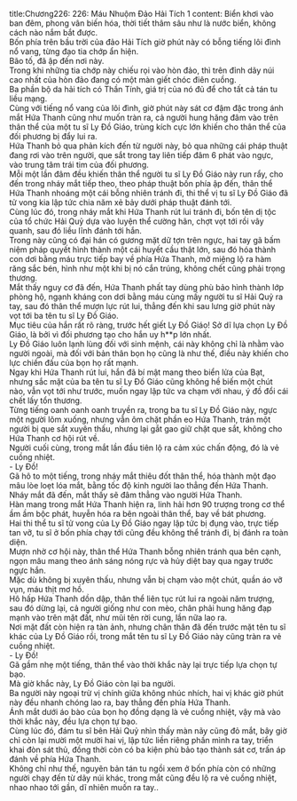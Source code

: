 title:Chương226: 226: Máu Nhuộm Đảo Hải Tích 1
content:
Biển khơi vào ban đêm, phong vân biến hóa, thời tiết thâm sâu như là nước biển, không cách nào nắm bắt được.<br>Bốn phía trên bầu trời của đảo Hải Tích giờ phút này có bỗng tiếng lôi đình nổ vang, từng đạo tia chớp ẩn hiện.<br>Bão tố, đã ập đến nơi này.<br>Trong khi những tia chớp này chiếu rọi vào hòn đảo, thì trên đỉnh dãy núi cao nhất của hòn đảo đang có một màn giết chóc điên cuồng.<br>Ba phần bộ da hải tích có Thần Tính, giá trị của nó đủ để cho tất cả tán tu liều mạng.<br>Cùng với tiếng nổ vang của lôi đình, giờ phút này sát cơ đậm đặc trong ánh mắt Hứa Thanh cũng như muốn tràn ra, cả người hung hăng đâm vào trên thân thể của một tu sĩ Ly Đồ Giáo, trùng kích cực lớn khiến cho thân thể của đối phương bị đẩy lui ra.<br>Hứa Thanh bỏ qua phản kích đến từ người này, bỏ qua những cái pháp thuật đang rơi vào trên người, que sắt trong tay liên tiếp đâm 6 phát vào ngực, vào trung tâm trái tim của đối phương.<br>Mỗi một lần đâm đều khiến thân thể người tu sĩ Ly Đồ Giáo này run rẩy, cho đến trong nháy mắt tiếp theo, theo pháp thuật bốn phía ập đến, thân thể Hứa Thanh nhoáng một cái bỗng nhiên tránh đi, thi thể vị tu sĩ Ly Đồ Giáo đã tử vong kia lập tức chia năm xẻ bảy dưới pháp thuật đánh tới.<br>Cùng lúc đó, trong nháy mắt khi Hứa Thanh rút lui tránh đi, bốn tên dị tộc của tổ chức Hải Quỷ dựa vào luyện thể cường hãn, chợt vọt tới rồi vây quanh, sau đó liều lĩnh đánh tới hắn.<br>Trong này cũng có đại hán có gương mặt dữ tợn trên ngực, hai tay gã bấm niệm pháp quyết hình thành một cái huyết cầu thật lớn, sau đó hóa thành con dơi bằng máu trực tiếp bay về phía Hứa Thanh, mở miệng lộ ra hàm răng sắc bén, hình như một khi bị nó cắn trúng, không chết cũng phải trọng thương.<br>Mắt thấy nguy cơ đã đến, Hứa Thanh phất tay dùng phù bảo hình thành lớp phòng hộ, ngạnh kháng con dơi bằng máu cùng mấy người tu sĩ Hải Quỷ ra tay, sau đó thân thể mượn lực rút lui, thẳng đến khi sau lưng giờ phút này vọt tới ba tên tu sĩ Ly Đồ Giáo.<br>Mục tiêu của hắn rất rõ ràng, trước hết giết Ly Đồ Giáo! Sở dĩ lựa chọn Ly Đồ Giáo, là bởi vì đối phương tạo cho hắn uy h**p lớn nhất.<br>Ly Đồ Giáo luôn lạnh lùng đối với sinh mệnh, cái này không chỉ là nhằm vào người ngoài, mà đối với bản thân bọn họ cũng là như thế, điều này khiến cho lực chiến đấu của bọn họ rất mạnh.<br>Ngay khi Hứa Thanh rút lui, hắn đã bí mật mang theo biển lửa của Bạt, nhưng sắc mặt của ba tên tu sĩ Ly Đồ Giáo cũng không hề biến một chút nào, vẫn vọt tới như trước, muốn ngay lập tức va chạm với nhau, ý đồ đổi cái chết lấy tổn thương.<br>Từng tiếng oanh oanh oanh truyền ra, trong ba tu sĩ Ly Đồ Giáo này, ngực một người lõm xuống, nhưng vẫn ôm chặt phần eo Hứa Thanh, trán một người bị que sắt xuyên thấu, nhưng lại gắt gao giữ chặt que sắt, không cho Hứa Thanh cơ hội rút về.<br>Người cuối cùng, trong mắt lần đầu tiên lộ ra cảm xúc chấn động, đó là vẻ cuồng nhiệt.<br>- Ly Đồ!<br>Gã hô to một tiếng, trong nháy mắt thiêu đốt thân thể, hóa thành một đạo mâu lòe loẹt lóa mắt, bằng tốc độ kinh người lao thẳng đến Hứa Thanh.<br>Nháy mắt đã đến, mắt thấy sẽ đâm thẳng vào người Hứa Thanh.<br>Hàn mang trong mắt Hứa Thanh hiện ra, linh hải hơn 90 trượng trong cơ thể ầm ầm bộc phát, huyễn hóa ra bên ngoài thân thể, bay về bát phương.<br>Hai thi thể tu sĩ tử vong của Ly Đồ Giáo ngay lập tức bị đụng vào, trực tiếp tan vỡ, tu sĩ ở bốn phía chạy tới cũng đều không thể tránh đi, bị đánh ra toàn diện.<br>Mượn nhờ cơ hội này, thân thể Hứa Thanh bỗng nhiên tránh qua bên cạnh, ngọn mâu mang theo ánh sáng nóng rực và hủy diệt bay qua ngay trước ngực hắn.<br>Mặc dù không bị xuyên thấu, nhưng vẫn bị chạm vào một chút, quần áo vỡ vụn, máu thịt mơ hồ.<br>Hô hấp Hứa Thanh dồn dập, thân thể liên tục rút lui ra ngoài năm trượng, sau đó dừng lại, cả người giống như con mèo, chân phải hung hăng đạp mạnh vào trên mặt đất, như mũi tên rời cung, lần nữa lao ra.<br>Nơi mặt đất còn hiện ra tàn ảnh, nhưng chân thân đã đến trước mặt tên tu sĩ khác của Ly Đồ Giáo rồi, trong mắt tên tu sĩ Ly Đồ Giáo này cũng tràn ra vẻ cuồng nhiệt.<br>- Ly Đồ!<br>Gã gầm nhẹ một tiếng, thân thể vào thời khắc này lại trực tiếp lựa chọn tự bạo.<br>Mà giờ khắc này, Ly Đồ Giáo còn lại ba người.<br>Ba người này ngoại trừ vị chính giữa không nhúc nhích, hai vị khác giờ phút này đều nhanh chóng lao ra, bay thẳng đến phía Hứa Thanh.<br>Ánh mắt dưới áo bào của bọn họ đồng dạng là vẻ cuồng nhiệt, vậy mà vào thời khắc này, đều lựa chọn tự bạo.<br>Cùng lúc đó, đám tu sĩ bên Hải Quỷ nhìn thấy màn nãy cũng đỏ mắt, bây giờ chỉ còn lại mười một mười hai vị, lập tức liền riêng phần mình ra tay, triển khai đòn sát thủ, đồng thời còn có ba kiện phù bảo tạo thành sát cơ, trấn áp đánh về phía Hứa Thanh.<br>Không chỉ như thế, nguyên bản tán tu ngồi xem ở bốn phía còn có những người chạy đến từ dãy núi khác, trong mắt cũng đều lộ ra vẻ cuồng nhiệt, nhao nhao tới gần, dĩ nhiên muốn ra tay..<br>